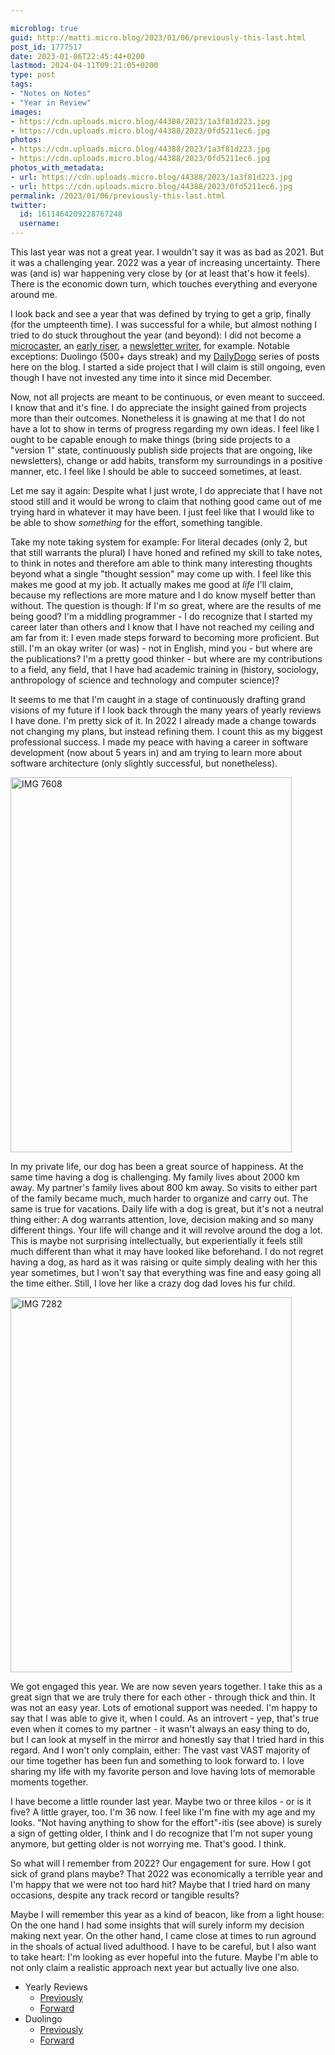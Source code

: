 ```yaml
---

microblog: true
guid: http://matti.micro.blog/2023/01/06/previously-this-last.html
post_id: 1777517
date: 2023-01-06T22:45:44+0200
lastmod: 2024-04-11T09:21:05+0200
type: post
tags:
- "Notes on Notes"
- "Year in Review"
images:
- https://cdn.uploads.micro.blog/44388/2023/1a3f81d223.jpg
- https://cdn.uploads.micro.blog/44388/2023/0fd5211ec6.jpg
photos:
- https://cdn.uploads.micro.blog/44388/2023/1a3f81d223.jpg
- https://cdn.uploads.micro.blog/44388/2023/0fd5211ec6.jpg
photos_with_metadata:
- url: https://cdn.uploads.micro.blog/44388/2023/1a3f81d223.jpg
- url: https://cdn.uploads.micro.blog/44388/2023/0fd5211ec6.jpg
permalink: /2023/01/06/previously-this-last.html
twitter:
  id: 1611464209228767248
  username:
---
```

This last year was not a great year. I wouldn't say it was as bad as 2021. But it was a challenging year. 2022 was a year of increasing uncertainty. There was (and is) war happening very close by (or at least that's how it feels). There is the economic down turn, which touches everything and everyone around me.

I look back and see a year that was defined by trying to get a grip, finally (for the umpteenth time). I was successful for a while, but almost nothing I tried to do stuck throughout the year (and beyond): I did not become a [microcaster](https://blog.martin-haehnel.de/2022/05/29/taking-a-break.html), an [early riser](https://blog.martin-haehnel.de/categories/the-early-riser/), a [newsletter writer](https://blog.martin-haehnel.de/notes-on-notes/), for example. Notable exceptions: Duolingo (500+ days streak) and my [DailyDogo](https://blog.martin-haehnel.de/categories/dailydogo/) series of posts here on the blog. I started a side project that I will claim is still ongoing, even though I have not invested any time into it since mid December.

Now, not all projects are meant to be continuous, or even meant to succeed. I know that and it's fine. I do appreciate the insight gained from projects more than their outcomes. Nonetheless it is gnawing at me that I do not have a lot to show in terms of progress regarding my own ideas. I feel like I ought to be capable enough to make things (bring side projects to a "version 1" state, continuously publish side projects that are ongoing, like newsletters), change or add habits, transform my surroundings in a positive manner, etc. I feel like I should be able to succeed sometimes, at least.

Let me say it again: Despite what I just wrote, I do appreciate that I have not stood still and it would be wrong to claim that nothing good came out of me trying hard in whatever it may have been. I just feel like that I would like to be able to show *something* for the effort, something tangible.

Take my note taking system for example: For literal decades (only 2, but that still warrants the plural) I have honed and refined my skill to take notes, to think in notes and therefore am able to think many interesting thoughts beyond what a single "thought session" may come up with. I feel like this makes me good at my job. It actually makes me good at *life* I'll claim, because my reflections are more mature and I do know myself better than without. The question is though: If I'm so great, where are the results of me being good? I'm a middling programmer - I do recognize that I started my career later than others and I know that I have not reached my ceiling and am far from it: I even made steps forward to becoming more proficient. But still. I'm an okay writer (or was) - not in English, mind you - but where are the publications? I'm a pretty good thinker - but where are my contributions to a field, any field, that I have had academic training in (history, sociology, anthropology of science and technology and computer science)?

It seems to me that I'm caught in a stage of continuously drafting grand visions of my future if I look back through the many years of yearly reviews I have done. I'm pretty sick of it. In 2022 I already made a change towards not changing my plans, but instead refining them. I count this as my biggest professional success. I made my peace with having a career in software development (now about 5 years in) and am trying to learn more about software architecture (only slightly successful, but nonetheless).


<img src="uploads/2023/1a3f81d223.jpg" alt="IMG 7608" title="IMG_7608.jpeg" border="0" width="450" height="600" />

In my private life, our dog has been a great source of happiness. At the same time having a dog is challenging. My family lives about 2000 km away. My partner's family lives about 800 km away. So visits to either part of the family became much, much harder to organize and carry out. The same is true for vacations. Daily life with a dog is great, but it's not a neutral thing either: A dog warrants attention, love, decision making and so many different things. Your life will change and it will revolve around the dog a lot. This is maybe not surprising intellectually, but experientially it feels still much different than what it may have looked like beforehand. I do not regret having a dog, as hard as it was raising or quite simply dealing with her this year sometimes, but I won't say that everything was fine and easy going all the time either. Still, I love her like a crazy dog dad loves his fur child.


<img src="uploads/2023/0fd5211ec6.jpg" alt="IMG 7282" title="IMG_7282.jpeg" border="0" width="450" height="600" />

We got engaged this year. We are now seven years together. I take this as a great sign that we are truly there for each other - through thick and thin. It was not an easy year. Lots of emotional support was needed. I'm happy to say that I was able to give it, when I could. As an introvert - yep, that's true even when it comes to my partner - it wasn't always an easy thing to do, but I can look at myself in the mirror and honestly say that I tried hard in this regard. And I won't only complain, either: The vast vast VAST majority of our time together has been fun and something to look forward to. I love sharing my life with my favorite person and love having lots of memorable moments together.

I have become a little rounder last year. Maybe two or three kilos - or is it five? A little grayer, too. I'm 36 now. I feel like I'm fine with my age and my looks. "Not having anything to show for the effort"-itis (see above) is surely a sign of getting older, I think and I do recognize that I'm not super young anymore, but getting older is not worrying me. That's good. I think.

So what will I remember from 2022? Our engagement for sure. How I got sick of grand plans maybe? That 2022 was economically a terrible year and I'm happy that we were not too hard hit? Maybe that I tried hard on many occasions, despite any track record or tangible results?

Maybe I will remember this year as a kind of beacon, like from a light house: On the one hand I had some insights that will surely inform my decision making next year. On the other hand, I came close at times to run aground in the shoals of actual lived adulthood. I have to be careful, but I also want to take heart: I'm looking as ever hopeful into the future. Maybe I'm able to not only claim a realistic approach next year but actually live one also.

- Yearly Reviews
  - [Previously](https://blog.martin-haehnel.de/2022/01/01/year-of-strain.html)
  - [Forward](https://blog.martin-haehnel.de/2024/01/04/this-year-had.html)
- Duolingo
  - [Previously](https://blog.martin-haehnel.de/2021/12/13/cool.html)
  - [Forward](https://blog.martin-haehnel.de/2024/04/11/days-of-duolingo.html)
